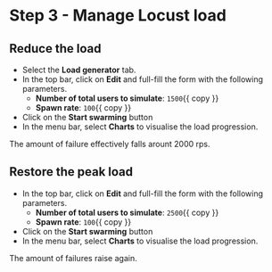 # Step 3 - Manage Locust load

## Reduce the load

* Select the **Load generator** tab.
* In the top bar, click on **Edit** and full-fill the form with the following parameters.
  * **Number of total users to simulate**: `1500`{{ copy }}
  * **Spawn rate**: `100`{{ copy }}
* Click on the **Start swarming** button
* In the menu bar, select **Charts** to visualise the load progression.

The amount of failure effectively falls arount 2000 rps.

## Restore the peak load

* In the top bar, click on **Edit** and full-fill the form with the following parameters.
  * **Number of total users to simulate**: `2500`{{ copy }}
  * **Spawn rate**: `100`{{ copy }}
* Click on the **Start swarming** button
* In the menu bar, select **Charts** to visualise the load progression.

The amount of failures raise again.